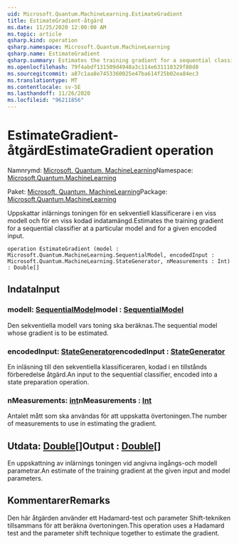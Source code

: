 ```yaml
---
uid: Microsoft.Quantum.MachineLearning.EstimateGradient
title: EstimateGradient-åtgärd
ms.date: 11/25/2020 12:00:00 AM
ms.topic: article
qsharp.kind: operation
qsharp.namespace: Microsoft.Quantum.MachineLearning
qsharp.name: EstimateGradient
qsharp.summary: Estimates the training gradient for a sequential classifier at a particular model and for a given encoded input.
ms.openlocfilehash: 79f4abdf131509d4948a3c114e631118329f88d8
ms.sourcegitcommit: a87c1aa8e7453360025e47ba614f25b02ea84ec3
ms.translationtype: MT
ms.contentlocale: sv-SE
ms.lasthandoff: 11/26/2020
ms.locfileid: "96211856"
---
```

# <a name="estimategradient-operation"></a><span data-ttu-id="17e6b-102">EstimateGradient-åtgärd</span><span class="sxs-lookup"><span data-stu-id="17e6b-102">EstimateGradient operation</span></span>

<span data-ttu-id="17e6b-103">Namnrymd: [Microsoft. Quantum. MachineLearning](xref:Microsoft.Quantum.MachineLearning)</span><span class="sxs-lookup"><span data-stu-id="17e6b-103">Namespace: [Microsoft.Quantum.MachineLearning](xref:Microsoft.Quantum.MachineLearning)</span></span>

<span data-ttu-id="17e6b-104">Paket: [Microsoft. Quantum. MachineLearning](https://nuget.org/packages/Microsoft.Quantum.MachineLearning)</span><span class="sxs-lookup"><span data-stu-id="17e6b-104">Package: [Microsoft.Quantum.MachineLearning](https://nuget.org/packages/Microsoft.Quantum.MachineLearning)</span></span>


<span data-ttu-id="17e6b-105">Uppskattar inlärnings toningen för en sekventiell klassificerare i en viss modell och för en viss kodad indatamängd.</span><span class="sxs-lookup"><span data-stu-id="17e6b-105">Estimates the training gradient for a sequential classifier at a particular model and for a given encoded input.</span></span>

```qsharp
operation EstimateGradient (model : Microsoft.Quantum.MachineLearning.SequentialModel, encodedInput : Microsoft.Quantum.MachineLearning.StateGenerator, nMeasurements : Int) : Double[]
```


## <a name="input"></a><span data-ttu-id="17e6b-106">Indata</span><span class="sxs-lookup"><span data-stu-id="17e6b-106">Input</span></span>

### <a name="model--sequentialmodel"></a><span data-ttu-id="17e6b-107">modell: [SequentialModel](xref:Microsoft.Quantum.MachineLearning.SequentialModel)</span><span class="sxs-lookup"><span data-stu-id="17e6b-107">model : [SequentialModel](xref:Microsoft.Quantum.MachineLearning.SequentialModel)</span></span>

<span data-ttu-id="17e6b-108">Den sekventiella modell vars toning ska beräknas.</span><span class="sxs-lookup"><span data-stu-id="17e6b-108">The sequential model whose gradient is to be estimated.</span></span>


### <a name="encodedinput--stategenerator"></a><span data-ttu-id="17e6b-109">encodedInput: [StateGenerator](xref:Microsoft.Quantum.MachineLearning.StateGenerator)</span><span class="sxs-lookup"><span data-stu-id="17e6b-109">encodedInput : [StateGenerator](xref:Microsoft.Quantum.MachineLearning.StateGenerator)</span></span>

<span data-ttu-id="17e6b-110">En inläsning till den sekventiella klassificeraren, kodad i en tillstånds förberedelse åtgärd.</span><span class="sxs-lookup"><span data-stu-id="17e6b-110">An input to the sequential classifier, encoded into a state preparation operation.</span></span>


### <a name="nmeasurements--int"></a><span data-ttu-id="17e6b-111">nMeasurements: [int](xref:microsoft.quantum.lang-ref.int)</span><span class="sxs-lookup"><span data-stu-id="17e6b-111">nMeasurements : [Int](xref:microsoft.quantum.lang-ref.int)</span></span>

<span data-ttu-id="17e6b-112">Antalet mått som ska användas för att uppskatta övertoningen.</span><span class="sxs-lookup"><span data-stu-id="17e6b-112">The number of measurements to use in estimating the gradient.</span></span>



## <a name="output--double"></a><span data-ttu-id="17e6b-113">Utdata: [Double](xref:microsoft.quantum.lang-ref.double)[]</span><span class="sxs-lookup"><span data-stu-id="17e6b-113">Output : [Double](xref:microsoft.quantum.lang-ref.double)[]</span></span>

<span data-ttu-id="17e6b-114">En uppskattning av inlärnings toningen vid angivna ingångs-och modell parametrar.</span><span class="sxs-lookup"><span data-stu-id="17e6b-114">An estimate of the training gradient at the given input and model parameters.</span></span>

## <a name="remarks"></a><span data-ttu-id="17e6b-115">Kommentarer</span><span class="sxs-lookup"><span data-stu-id="17e6b-115">Remarks</span></span>

<span data-ttu-id="17e6b-116">Den här åtgärden använder ett Hadamard-test och parameter Shift-tekniken tillsammans för att beräkna övertoningen.</span><span class="sxs-lookup"><span data-stu-id="17e6b-116">This operation uses a Hadamard test and the parameter shift technique together to estimate the gradient.</span></span>